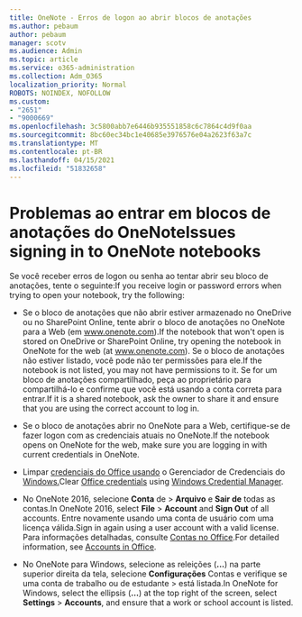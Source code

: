 ```yaml
---
title: OneNote - Erros de logon ao abrir blocos de anotações
ms.author: pebaum
author: pebaum
manager: scotv
ms.audience: Admin
ms.topic: article
ms.service: o365-administration
ms.collection: Adm_O365
localization_priority: Normal
ROBOTS: NOINDEX, NOFOLLOW
ms.custom:
- "2651"
- "9000669"
ms.openlocfilehash: 3c5800abb7e6446b935551858c6c7864c4d9f0aa
ms.sourcegitcommit: 8bc60ec34bc1e40685e3976576e04a2623f63a7c
ms.translationtype: MT
ms.contentlocale: pt-BR
ms.lasthandoff: 04/15/2021
ms.locfileid: "51832658"
---
```

# <a name="issues-signing-in-to-onenote-notebooks"></a><span data-ttu-id="79937-102">Problemas ao entrar em blocos de anotações do OneNote</span><span class="sxs-lookup"><span data-stu-id="79937-102">Issues signing in to OneNote notebooks</span></span>

<span data-ttu-id="79937-103">Se você receber erros de logon ou senha ao tentar abrir seu bloco de anotações, tente o seguinte:</span><span class="sxs-lookup"><span data-stu-id="79937-103">If you receive login or password errors when trying to open your notebook, try the following:</span></span>

- <span data-ttu-id="79937-104">Se o bloco de anotações que não abrir estiver armazenado no OneDrive ou no SharePoint Online, tente abrir o bloco de anotações no OneNote para a Web (em www.onenote.com).</span><span class="sxs-lookup"><span data-stu-id="79937-104">If the notebook that won't open is stored on OneDrive or SharePoint Online, try opening the notebook in OneNote for the web (at www.onenote.com).</span></span> <span data-ttu-id="79937-105">Se o bloco de anotações não estiver listado, você pode não ter permissões para ele.</span><span class="sxs-lookup"><span data-stu-id="79937-105">If the notebook is not listed, you may not have permissions to it.</span></span> <span data-ttu-id="79937-106">Se for um bloco de anotações compartilhado, peça ao proprietário para compartilhá-lo e confirme que você está usando a conta correta para entrar.</span><span class="sxs-lookup"><span data-stu-id="79937-106">If it is a shared notebook, ask the owner to share it and ensure that you are using the correct account to log in.</span></span>

- <span data-ttu-id="79937-107">Se o bloco de anotações abrir no OneNote para a Web, certifique-se de fazer logon com as credenciais atuais no OneNote.</span><span class="sxs-lookup"><span data-stu-id="79937-107">If the notebook opens on OneNote for the web, make sure you are logging in with current credentials in OneNote.</span></span> 

- <span data-ttu-id="79937-108">Limpar [credenciais do Office usando](https://docs.microsoft.com/office/troubleshoot/error-messages/another-account-already-signed-in#step-3-clear-cached-credentials-on-the-computer) o Gerenciador de Credenciais do [Windows.](https://support.microsoft.com/help/4026814/windows-accessing-credential-manager)</span><span class="sxs-lookup"><span data-stu-id="79937-108">Clear [Office credentials](https://docs.microsoft.com/office/troubleshoot/error-messages/another-account-already-signed-in#step-3-clear-cached-credentials-on-the-computer) using [Windows Credential Manager](https://support.microsoft.com/help/4026814/windows-accessing-credential-manager).</span></span>

- <span data-ttu-id="79937-109">No OneNote 2016, selecione **Conta** de  >  **Arquivo** e **Sair de** todas as contas.</span><span class="sxs-lookup"><span data-stu-id="79937-109">In OneNote 2016, select **File** > **Account** and **Sign Out** of all accounts.</span></span> <span data-ttu-id="79937-110">Entre novamente usando uma conta de usuário com uma licença válida.</span><span class="sxs-lookup"><span data-stu-id="79937-110">Sign in again using a user account with a valid license.</span></span> <span data-ttu-id="79937-111">Para informações detalhadas, consulte [Contas no Office](https://support.office.com/article/accounts-in-office-628ea040-f265-49de-b986-be09c3ebf8a9).</span><span class="sxs-lookup"><span data-stu-id="79937-111">For detailed information, see [Accounts in Office](https://support.office.com/article/accounts-in-office-628ea040-f265-49de-b986-be09c3ebf8a9).</span></span>

- <span data-ttu-id="79937-112">No OneNote para Windows, selecione as releições (**...**) na parte superior direita da tela, selecione **Configurações** Contas e verifique se uma conta de trabalho ou de estudante  >  está listada.</span><span class="sxs-lookup"><span data-stu-id="79937-112">In OneNote for Windows, select the ellipsis (**…**) at the top right of the screen, select **Settings** > **Accounts**, and ensure that a work or school account is listed.</span></span>